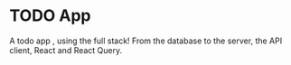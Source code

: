 # TODO App

 A todo app , using the full stack! From the database to the server, the API client, React and React Query.






